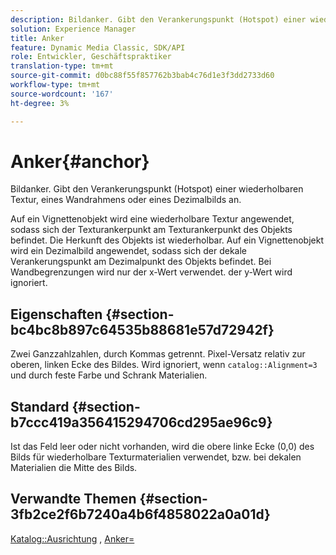 ```yaml
---
description: Bildanker. Gibt den Verankerungspunkt (Hotspot) einer wiederholbaren Textur, eines Wandrahmens oder eines Dezimalbilds an.
solution: Experience Manager
title: Anker
feature: Dynamic Media Classic, SDK/API
role: Entwickler, Geschäftspraktiker
translation-type: tm+mt
source-git-commit: d0bc88f55f857762b3bab4c76d1e3f3dd2733d60
workflow-type: tm+mt
source-wordcount: '167'
ht-degree: 3%

---
```



# Anker{#anchor}

Bildanker. Gibt den Verankerungspunkt (Hotspot) einer wiederholbaren Textur, eines Wandrahmens oder eines Dezimalbilds an.

Auf ein Vignettenobjekt wird eine wiederholbare Textur angewendet, sodass sich der Texturankerpunkt am Texturankerpunkt des Objekts befindet. Die Herkunft des Objekts ist wiederholbar. Auf ein Vignettenobjekt wird ein Dezimalbild angewendet, sodass sich der dekale Verankerungspunkt am Dezimalpunkt des Objekts befindet. Bei Wandbegrenzungen wird nur der x-Wert verwendet. der y-Wert wird ignoriert.

## Eigenschaften {#section-bc4bc8b897c64535b88681e57d72942f}

Zwei Ganzzahlzahlen, durch Kommas getrennt. Pixel-Versatz relativ zur oberen, linken Ecke des Bildes. Wird ignoriert, wenn `catalog::Alignment=3` und durch feste Farbe und Schrank Materialien.

## Standard {#section-b7ccc419a356415294706cd295ae96c9}

Ist das Feld leer oder nicht vorhanden, wird die obere linke Ecke (0,0) des Bilds für wiederholbare Texturmaterialien verwendet, bzw. bei dekalen Materialien die Mitte des Bilds.

## Verwandte Themen {#section-3fb2ce2f6b7240a4b6f4858022a0a01d}

[Katalog::Ausrichtung](../../../../../ir-api/material-cat/image-rendering-api-ref/c-ir-material-catalog/c-ir-material-data-reference/r-ir-alignment.md#reference-e52152e8dc244d0aa13b40c615d0f399) ,  [Anker=](../../../../../ir-api/http-protocol/image-rendering-api-ref/c-ir-http-protocol-ref/c-ir-http-protocol-command-reference/r-ir-http-anchor.md#reference-d53923d785c9442997dc7f2199524c26)
